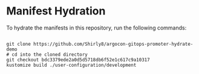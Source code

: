 
# Manifest Hydration

To hydrate the manifests in this repository, run the following commands:

```shell

git clone https://github.com/Shirly8/argocon-gitops-promoter-hydrate-demo
# cd into the cloned directory
git checkout bdc3379ede2a0d5d5718db6f52e1c617c9a10317
kustomize build ./user-configuration/development
```